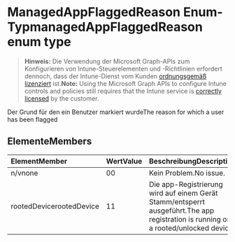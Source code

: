# <a name="managedappflaggedreason-enum-type"></a><span data-ttu-id="99001-101">ManagedAppFlaggedReason Enum-Typ</span><span class="sxs-lookup"><span data-stu-id="99001-101">managedAppFlaggedReason enum type</span></span>

> <span data-ttu-id="99001-102">**Hinweis:** Die Verwendung der Microsoft Graph-APIs zum Konfigurieren von Intune-Steuerelementen und -Richtlinien erfordert dennoch, dass der Intune-Dienst vom Kunden [ordnungsgemäß lizenziert](https://go.microsoft.com/fwlink/?linkid=839381) ist.</span><span class="sxs-lookup"><span data-stu-id="99001-102">**Note:** Using the Microsoft Graph APIs to configure Intune controls and policies still requires that the Intune service is [correctly licensed](https://go.microsoft.com/fwlink/?linkid=839381) by the customer.</span></span>

<span data-ttu-id="99001-103">Der Grund für den ein Benutzer markiert wurde</span><span class="sxs-lookup"><span data-stu-id="99001-103">The reason for which a user has been flagged</span></span>
## <a name="members"></a><span data-ttu-id="99001-104">Elemente</span><span class="sxs-lookup"><span data-stu-id="99001-104">Members</span></span>
|<span data-ttu-id="99001-105">Element</span><span class="sxs-lookup"><span data-stu-id="99001-105">Member</span></span>|<span data-ttu-id="99001-106">Wert</span><span class="sxs-lookup"><span data-stu-id="99001-106">Value</span></span>|<span data-ttu-id="99001-107">Beschreibung</span><span class="sxs-lookup"><span data-stu-id="99001-107">Description</span></span>|
|:---|:---|:---|
|<span data-ttu-id="99001-108">n/v</span><span class="sxs-lookup"><span data-stu-id="99001-108">none</span></span>|<span data-ttu-id="99001-109">0</span><span class="sxs-lookup"><span data-stu-id="99001-109">0</span></span>|<span data-ttu-id="99001-110">Kein Problem.</span><span class="sxs-lookup"><span data-stu-id="99001-110">No issue.</span></span>|
|<span data-ttu-id="99001-111">rootedDevice</span><span class="sxs-lookup"><span data-stu-id="99001-111">rootedDevice</span></span>|<span data-ttu-id="99001-112">1</span><span class="sxs-lookup"><span data-stu-id="99001-112">1</span></span>|<span data-ttu-id="99001-113">Die app-Registrierung wird auf einem Gerät Stamm/entsperrt ausgeführt.</span><span class="sxs-lookup"><span data-stu-id="99001-113">The app registration is running on a rooted/unlocked device.</span></span>|



